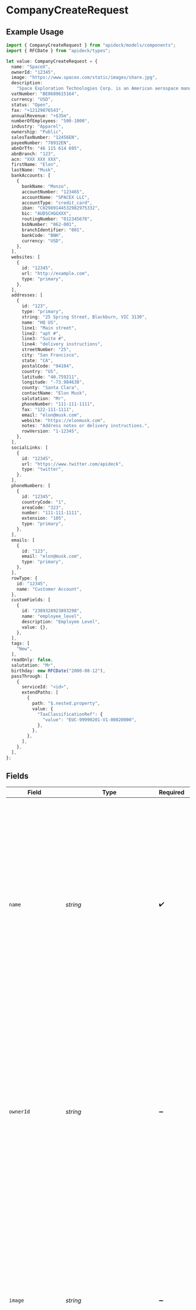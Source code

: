 # CompanyCreateRequest

## Example Usage

```typescript
import { CompanyCreateRequest } from "apideck/models/components";
import { RFCDate } from "apideck/types";

let value: CompanyCreateRequest = {
  name: "SpaceX",
  ownerId: "12345",
  image: "https://www.spacex.com/static/images/share.jpg",
  description:
    "Space Exploration Technologies Corp. is an American aerospace manufacturer, space transportation services and communications company headquartered in Hawthorne, California.",
  vatNumber: "BE0689615164",
  currency: "USD",
  status: "Open",
  fax: "+12129876543",
  annualRevenue: "+$35m",
  numberOfEmployees: "500-1000",
  industry: "Apparel",
  ownership: "Public",
  salesTaxNumber: "12456EN",
  payeeNumber: "78932EN",
  abnOrTfn: "46 115 614 695",
  abnBranch: "123",
  acn: "XXX XXX XXX",
  firstName: "Elon",
  lastName: "Musk",
  bankAccounts: [
    {
      bankName: "Monzo",
      accountNumber: "123465",
      accountName: "SPACEX LLC",
      accountType: "credit_card",
      iban: "CH2989144532982975332",
      bic: "AUDSCHGGXXX",
      routingNumber: "012345678",
      bsbNumber: "062-001",
      branchIdentifier: "001",
      bankCode: "BNH",
      currency: "USD",
    },
  ],
  websites: [
    {
      id: "12345",
      url: "http://example.com",
      type: "primary",
    },
  ],
  addresses: [
    {
      id: "123",
      type: "primary",
      string: "25 Spring Street, Blackburn, VIC 3130",
      name: "HQ US",
      line1: "Main street",
      line2: "apt #",
      line3: "Suite #",
      line4: "delivery instructions",
      streetNumber: "25",
      city: "San Francisco",
      state: "CA",
      postalCode: "94104",
      country: "US",
      latitude: "40.759211",
      longitude: "-73.984638",
      county: "Santa Clara",
      contactName: "Elon Musk",
      salutation: "Mr",
      phoneNumber: "111-111-1111",
      fax: "122-111-1111",
      email: "elon@musk.com",
      website: "https://elonmusk.com",
      notes: "Address notes or delivery instructions.",
      rowVersion: "1-12345",
    },
  ],
  socialLinks: [
    {
      id: "12345",
      url: "https://www.twitter.com/apideck",
      type: "twitter",
    },
  ],
  phoneNumbers: [
    {
      id: "12345",
      countryCode: "1",
      areaCode: "323",
      number: "111-111-1111",
      extension: "105",
      type: "primary",
    },
  ],
  emails: [
    {
      id: "123",
      email: "elon@musk.com",
      type: "primary",
    },
  ],
  rowType: {
    id: "12345",
    name: "Customer Account",
  },
  customFields: [
    {
      id: "2389328923893298",
      name: "employee_level",
      description: "Employee Level",
      value: {},
    },
  ],
  tags: [
    "New",
  ],
  readOnly: false,
  salutation: "Mr",
  birthday: new RFCDate("2000-08-12"),
  passThrough: [
    {
      serviceId: "<id>",
      extendPaths: [
        {
          path: "$.nested.property",
          value: {
            "TaxClassificationRef": {
              "value": "EUC-99990201-V1-00020000",
            },
          },
        },
      ],
    },
  ],
};
```

## Fields

| Field                                                                                                                                                                                                                                                                                                                                                                                                                                                                                                                                                                                                                              | Type                                                                                                                                                                                                                                                                                                                                                                                                                                                                                                                                                                                                                               | Required                                                                                                                                                                                                                                                                                                                                                                                                                                                                                                                                                                                                                           | Description                                                                                                                                                                                                                                                                                                                                                                                                                                                                                                                                                                                                                        | Example                                                                                                                                                                                                                                                                                                                                                                                                                                                                                                                                                                                                                            |
| ---------------------------------------------------------------------------------------------------------------------------------------------------------------------------------------------------------------------------------------------------------------------------------------------------------------------------------------------------------------------------------------------------------------------------------------------------------------------------------------------------------------------------------------------------------------------------------------------------------------------------------- | ---------------------------------------------------------------------------------------------------------------------------------------------------------------------------------------------------------------------------------------------------------------------------------------------------------------------------------------------------------------------------------------------------------------------------------------------------------------------------------------------------------------------------------------------------------------------------------------------------------------------------------- | ---------------------------------------------------------------------------------------------------------------------------------------------------------------------------------------------------------------------------------------------------------------------------------------------------------------------------------------------------------------------------------------------------------------------------------------------------------------------------------------------------------------------------------------------------------------------------------------------------------------------------------- | ---------------------------------------------------------------------------------------------------------------------------------------------------------------------------------------------------------------------------------------------------------------------------------------------------------------------------------------------------------------------------------------------------------------------------------------------------------------------------------------------------------------------------------------------------------------------------------------------------------------------------------- | ---------------------------------------------------------------------------------------------------------------------------------------------------------------------------------------------------------------------------------------------------------------------------------------------------------------------------------------------------------------------------------------------------------------------------------------------------------------------------------------------------------------------------------------------------------------------------------------------------------------------------------- |
| `name`                                                                                                                                                                                                                                                                                                                                                                                                                                                                                                                                                                                                                             | *string*                                                                                                                                                                                                                                                                                                                                                                                                                                                                                                                                                                                                                           | :heavy_check_mark:                                                                                                                                                                                                                                                                                                                                                                                                                                                                                                                                                                                                                 | The official name of the company as recognized in the CRM. This field is mandatory for updates as it serves as a primary reference point for identifying the company within the system. Ensuring the name is accurate and up-to-date is essential for maintaining clear and consistent records, especially when multiple companies may have similar names.                                                                                                                                                                                                                                                                         | SpaceX                                                                                                                                                                                                                                                                                                                                                                                                                                                                                                                                                                                                                             |
| `ownerId`                                                                                                                                                                                                                                                                                                                                                                                                                                                                                                                                                                                                                          | *string*                                                                                                                                                                                                                                                                                                                                                                                                                                                                                                                                                                                                                           | :heavy_minus_sign:                                                                                                                                                                                                                                                                                                                                                                                                                                                                                                                                                                                                                 | The unique identifier of the user or entity that owns or manages the company record within the CRM. This field helps in assigning responsibility and tracking who is accountable for the company's data. It is particularly useful in organizations with multiple users managing different accounts, ensuring clarity in ownership and management responsibilities.                                                                                                                                                                                                                                                                | 12345                                                                                                                                                                                                                                                                                                                                                                                                                                                                                                                                                                                                                              |
| `image`                                                                                                                                                                                                                                                                                                                                                                                                                                                                                                                                                                                                                            | *string*                                                                                                                                                                                                                                                                                                                                                                                                                                                                                                                                                                                                                           | :heavy_minus_sign:                                                                                                                                                                                                                                                                                                                                                                                                                                                                                                                                                                                                                 | The URL of the company's logo or representative image. This visual identifier can enhance the user interface by providing a quick visual reference for the company. While optional, including an image URL can improve recognition and branding within the CRM, especially useful in dashboards or reports where visual elements aid in quick identification.                                                                                                                                                                                                                                                                      | https://www.spacex.com/static/images/share.jpg                                                                                                                                                                                                                                                                                                                                                                                                                                                                                                                                                                                     |
| `description`                                                                                                                                                                                                                                                                                                                                                                                                                                                                                                                                                                                                                      | *string*                                                                                                                                                                                                                                                                                                                                                                                                                                                                                                                                                                                                                           | :heavy_minus_sign:                                                                                                                                                                                                                                                                                                                                                                                                                                                                                                                                                                                                                 | A detailed narrative about the company, providing insights into its operations, mission, and key aspects. This field is optional but can be valuable for giving context to the company's role and significance within the CRM. It helps users understand the company's background and can be used for internal documentation or customer-facing profiles.                                                                                                                                                                                                                                                                          | Space Exploration Technologies Corp. is an American aerospace manufacturer, space transportation services and communications company headquartered in Hawthorne, California.                                                                                                                                                                                                                                                                                                                                                                                                                                                       |
| `vatNumber`                                                                                                                                                                                                                                                                                                                                                                                                                                                                                                                                                                                                                        | *string*                                                                                                                                                                                                                                                                                                                                                                                                                                                                                                                                                                                                                           | :heavy_minus_sign:                                                                                                                                                                                                                                                                                                                                                                                                                                                                                                                                                                                                                 | The official VAT (Value Added Tax) number assigned to the company, used for tax identification purposes. This field is crucial for companies operating in regions where VAT is applicable, ensuring compliance with tax regulations. It should be formatted according to the country's specific VAT structure and is essential for financial transactions and reporting.                                                                                                                                                                                                                                                           | BE0689615164                                                                                                                                                                                                                                                                                                                                                                                                                                                                                                                                                                                                                       |
| `currency`                                                                                                                                                                                                                                                                                                                                                                                                                                                                                                                                                                                                                         | [components.Currency](../../models/components/currency.md)                                                                                                                                                                                                                                                                                                                                                                                                                                                                                                                                                                         | :heavy_minus_sign:                                                                                                                                                                                                                                                                                                                                                                                                                                                                                                                                                                                                                 | Specifies the currency in which the company's financial transactions are conducted, adhering to the ISO 4217 standard. This field is important for financial consistency and reporting, especially for companies operating in multiple countries. It ensures that monetary values are accurately represented and understood across different regions.                                                                                                                                                                                                                                                                              | USD                                                                                                                                                                                                                                                                                                                                                                                                                                                                                                                                                                                                                                |
| `status`                                                                                                                                                                                                                                                                                                                                                                                                                                                                                                                                                                                                                           | *string*                                                                                                                                                                                                                                                                                                                                                                                                                                                                                                                                                                                                                           | :heavy_minus_sign:                                                                                                                                                                                                                                                                                                                                                                                                                                                                                                                                                                                                                 | Represents the current operational status of the company, such as active, inactive, or pending. This field helps in categorizing and managing company records within the CRM, allowing users to filter and prioritize companies based on their engagement level or operational state. It is crucial for maintaining up-to-date records and facilitating business decisions.                                                                                                                                                                                                                                                        | Open                                                                                                                                                                                                                                                                                                                                                                                                                                                                                                                                                                                                                               |
| `fax`                                                                                                                                                                                                                                                                                                                                                                                                                                                                                                                                                                                                                              | *string*                                                                                                                                                                                                                                                                                                                                                                                                                                                                                                                                                                                                                           | :heavy_minus_sign:                                                                                                                                                                                                                                                                                                                                                                                                                                                                                                                                                                                                                 | The company's fax number, used for sending and receiving documents via fax. Although less common in modern digital communications, this field can be important for businesses that still rely on fax for certain transactions or communications. It should be formatted according to international fax standards to ensure proper transmission.                                                                                                                                                                                                                                                                                    | +12129876543                                                                                                                                                                                                                                                                                                                                                                                                                                                                                                                                                                                                                       |
| `annualRevenue`                                                                                                                                                                                                                                                                                                                                                                                                                                                                                                                                                                                                                    | *string*                                                                                                                                                                                                                                                                                                                                                                                                                                                                                                                                                                                                                           | :heavy_minus_sign:                                                                                                                                                                                                                                                                                                                                                                                                                                                                                                                                                                                                                 | The annual revenue of the company, representing the total income generated by the company over a fiscal year. This figure is crucial for assessing the company's financial health and growth potential. It is typically used by stakeholders to make informed decisions regarding investments, partnerships, and strategic planning. When updating this field, ensure the value is accurate and reflects the most recent fiscal year to maintain data integrity within the CRM.                                                                                                                                                    | +$35m                                                                                                                                                                                                                                                                                                                                                                                                                                                                                                                                                                                                                              |
| `numberOfEmployees`                                                                                                                                                                                                                                                                                                                                                                                                                                                                                                                                                                                                                | *string*                                                                                                                                                                                                                                                                                                                                                                                                                                                                                                                                                                                                                           | :heavy_minus_sign:                                                                                                                                                                                                                                                                                                                                                                                                                                                                                                                                                                                                                 | Number of employees currently employed by the company. This metric provides insight into the company's size and operational capacity. It is often used to categorize companies into small, medium, or large enterprises, which can influence business strategies and market positioning. When updating, provide the latest headcount to ensure accurate representation in the CRM.                                                                                                                                                                                                                                                 | 500-1000                                                                                                                                                                                                                                                                                                                                                                                                                                                                                                                                                                                                                           |
| `industry`                                                                                                                                                                                                                                                                                                                                                                                                                                                                                                                                                                                                                         | *string*                                                                                                                                                                                                                                                                                                                                                                                                                                                                                                                                                                                                                           | :heavy_minus_sign:                                                                                                                                                                                                                                                                                                                                                                                                                                                                                                                                                                                                                 | The industry represents the type of business the company is in, such as technology, healthcare, or finance. This classification helps in segmenting the market and tailoring marketing strategies. It also aids in benchmarking performance against industry standards. Ensure the industry type is selected from a standardized list to maintain consistency across records.                                                                                                                                                                                                                                                      | Apparel                                                                                                                                                                                                                                                                                                                                                                                                                                                                                                                                                                                                                            |
| `ownership`                                                                                                                                                                                                                                                                                                                                                                                                                                                                                                                                                                                                                        | *string*                                                                                                                                                                                                                                                                                                                                                                                                                                                                                                                                                                                                                           | :heavy_minus_sign:                                                                                                                                                                                                                                                                                                                                                                                                                                                                                                                                                                                                                 | The ownership indicates the type of ownership of the company, such as private, public, or government-owned. This information is vital for understanding the company's governance structure and potential regulatory requirements. It can impact investor relations and compliance obligations. Update this field to reflect any changes in the company's ownership status accurately.                                                                                                                                                                                                                                              | Public                                                                                                                                                                                                                                                                                                                                                                                                                                                                                                                                                                                                                             |
| `salesTaxNumber`                                                                                                                                                                                                                                                                                                                                                                                                                                                                                                                                                                                                                   | *string*                                                                                                                                                                                                                                                                                                                                                                                                                                                                                                                                                                                                                           | :heavy_minus_sign:                                                                                                                                                                                                                                                                                                                                                                                                                                                                                                                                                                                                                 | A sales tax number is a unique identifier assigned to a company for tax purposes, required for reporting and remitting sales tax to the government. This number is essential for legal compliance and is used in financial transactions to validate the company's tax status. Ensure the sales tax number is current and correctly formatted according to regional tax authority standards when updating.                                                                                                                                                                                                                          | 12456EN                                                                                                                                                                                                                                                                                                                                                                                                                                                                                                                                                                                                                            |
| `payeeNumber`                                                                                                                                                                                                                                                                                                                                                                                                                                                                                                                                                                                                                      | *string*                                                                                                                                                                                                                                                                                                                                                                                                                                                                                                                                                                                                                           | :heavy_minus_sign:                                                                                                                                                                                                                                                                                                                                                                                                                                                                                                                                                                                                                 | The payee number serves as a unique identifier for a payee within the tax system. In the context of updating a company's details, this number ensures that the company's tax-related transactions are accurately recorded and reported. It is particularly important for businesses that handle multiple payees or require precise tax documentation. While not mandatory, providing this number can facilitate smoother tax processing and compliance checks.                                                                                                                                                                     | 78932EN                                                                                                                                                                                                                                                                                                                                                                                                                                                                                                                                                                                                                            |
| `abnOrTfn`                                                                                                                                                                                                                                                                                                                                                                                                                                                                                                                                                                                                                         | *string*                                                                                                                                                                                                                                                                                                                                                                                                                                                                                                                                                                                                                           | :heavy_minus_sign:                                                                                                                                                                                                                                                                                                                                                                                                                                                                                                                                                                                                                 | The Australian Business Number (ABN) or Tax File Number (TFN) is crucial for businesses operating in Australia. The ABN is used for business identification in dealings with the Australian Taxation Office (ATO) and other government agencies, while the TFN is essential for individuals and entities to manage their tax obligations. In the context of updating company records, including the correct ABN or TFN ensures that the company's tax identity is accurately maintained, which is vital for legal and financial transactions. This field is optional but highly recommended for businesses operating in Australia. | 46 115 614 695                                                                                                                                                                                                                                                                                                                                                                                                                                                                                                                                                                                                                     |
| `abnBranch`                                                                                                                                                                                                                                                                                                                                                                                                                                                                                                                                                                                                                        | *string*                                                                                                                                                                                                                                                                                                                                                                                                                                                                                                                                                                                                                           | :heavy_minus_sign:                                                                                                                                                                                                                                                                                                                                                                                                                                                                                                                                                                                                                 | The ABN Branch, also known as a GST Branch, is used when a segment of a business needs to report Goods and Services Tax (GST) separately from the main entity. This is particularly useful for large companies with multiple divisions or locations that require distinct GST reporting. When updating company information, specifying the ABN Branch can help in organizing financial records and ensuring compliance with tax regulations. This field is optional and should be used if applicable to the company's structure.                                                                                                   | 123                                                                                                                                                                                                                                                                                                                                                                                                                                                                                                                                                                                                                                |
| `acn`                                                                                                                                                                                                                                                                                                                                                                                                                                                                                                                                                                                                                              | *string*                                                                                                                                                                                                                                                                                                                                                                                                                                                                                                                                                                                                                           | :heavy_minus_sign:                                                                                                                                                                                                                                                                                                                                                                                                                                                                                                                                                                                                                 | The Australian Company Number (ACN) is a unique nine-digit number issued to every company registered under the Corporations Act 2001. It is used to identify the company in legal and official documents. When updating a company's details, including the ACN ensures that the company's identity is correctly reflected in the CRM system, which is essential for legal compliance and business transactions. The ACN should be formatted as three blocks of three digits, separated by spaces, to match official documentation standards. This field is optional but recommended for companies registered in Australia.         | XXX XXX XXX                                                                                                                                                                                                                                                                                                                                                                                                                                                                                                                                                                                                                        |
| `firstName`                                                                                                                                                                                                                                                                                                                                                                                                                                                                                                                                                                                                                        | *string*                                                                                                                                                                                                                                                                                                                                                                                                                                                                                                                                                                                                                           | :heavy_minus_sign:                                                                                                                                                                                                                                                                                                                                                                                                                                                                                                                                                                                                                 | The first name of the contact person associated with the company. This field is used to personalize communications and maintain accurate contact records within the CRM. While updating company details, including the first name can enhance customer relationship management by ensuring that interactions are directed to the correct individual. This field is optional but can be valuable for businesses that prioritize personalized customer service.                                                                                                                                                                      | Elon                                                                                                                                                                                                                                                                                                                                                                                                                                                                                                                                                                                                                               |
| `lastName`                                                                                                                                                                                                                                                                                                                                                                                                                                                                                                                                                                                                                         | *string*                                                                                                                                                                                                                                                                                                                                                                                                                                                                                                                                                                                                                           | :heavy_minus_sign:                                                                                                                                                                                                                                                                                                                                                                                                                                                                                                                                                                                                                 | The last name of the person associated with the company record being updated. This field is optional and can be used to update the surname of a contact person linked to the company. It is important for personalizing communications and ensuring accurate contact information within the CRM. Typically used in scenarios where the contact person for the company has changed or needs correction.                                                                                                                                                                                                                             | Musk                                                                                                                                                                                                                                                                                                                                                                                                                                                                                                                                                                                                                               |
| `bankAccounts`                                                                                                                                                                                                                                                                                                                                                                                                                                                                                                                                                                                                                     | [components.BankAccounts](../../models/components/bankaccounts.md)[]                                                                                                                                                                                                                                                                                                                                                                                                                                                                                                                                                               | :heavy_minus_sign:                                                                                                                                                                                                                                                                                                                                                                                                                                                                                                                                                                                                                 | An array of bank account details associated with the company. This field is optional and allows for the inclusion of multiple bank accounts, each represented as an object within the array. It is useful for companies that manage multiple financial accounts, enabling comprehensive financial tracking and reporting within the CRM. Each bank account object can include details such as bank name and account number.                                                                                                                                                                                                        |                                                                                                                                                                                                                                                                                                                                                                                                                                                                                                                                                                                                                                    |
| `websites`                                                                                                                                                                                                                                                                                                                                                                                                                                                                                                                                                                                                                         | [components.Websites](../../models/components/websites.md)[]                                                                                                                                                                                                                                                                                                                                                                                                                                                                                                                                                                       | :heavy_minus_sign:                                                                                                                                                                                                                                                                                                                                                                                                                                                                                                                                                                                                                 | This property represents a list of websites associated with the company. When updating a company's profile, including its websites can provide valuable context and enhance the company's digital presence within the CRM. Websites can include the company's main homepage, product pages, or any other relevant online resources. This information is useful for sales and marketing teams to access up-to-date company information and for maintaining comprehensive company profiles. Although not required, adding websites can improve the richness of the company's data and support better engagement strategies.          |                                                                                                                                                                                                                                                                                                                                                                                                                                                                                                                                                                                                                                    |
| `addresses`                                                                                                                                                                                                                                                                                                                                                                                                                                                                                                                                                                                                                        | [components.Addresses](../../models/components/addresses.md)[]                                                                                                                                                                                                                                                                                                                                                                                                                                                                                                                                                                     | :heavy_minus_sign:                                                                                                                                                                                                                                                                                                                                                                                                                                                                                                                                                                                                                 | An array of address objects associated with the company, allowing for the management of multiple physical locations. Each address object can include details such as street, city, and postal code. This array is useful for companies with multiple branches or offices, enabling comprehensive location tracking and updates.                                                                                                                                                                                                                                                                                                    |                                                                                                                                                                                                                                                                                                                                                                                                                                                                                                                                                                                                                                    |
| `socialLinks`                                                                                                                                                                                                                                                                                                                                                                                                                                                                                                                                                                                                                      | [components.SocialLinks](../../models/components/sociallinks.md)[]                                                                                                                                                                                                                                                                                                                                                                                                                                                                                                                                                                 | :heavy_minus_sign:                                                                                                                                                                                                                                                                                                                                                                                                                                                                                                                                                                                                                 | An array of social media links associated with the company. This collection allows you to update or add multiple social media profiles, enhancing the company's digital footprint and engagement with customers. Each entry should be a valid URL pointing to the company's official social media pages. This field is optional and can be tailored to reflect the company's current social media strategy.                                                                                                                                                                                                                        |                                                                                                                                                                                                                                                                                                                                                                                                                                                                                                                                                                                                                                    |
| `phoneNumbers`                                                                                                                                                                                                                                                                                                                                                                                                                                                                                                                                                                                                                     | [components.PhoneNumbers](../../models/components/phonenumbers.md)[]                                                                                                                                                                                                                                                                                                                                                                                                                                                                                                                                                               | :heavy_minus_sign:                                                                                                                                                                                                                                                                                                                                                                                                                                                                                                                                                                                                                 | An array of phone number objects associated with the company. Each object within the array can contain details such as the phone number's unique identifier, country code, and the number itself. This structure allows for the inclusion of multiple contact numbers, facilitating comprehensive communication options for the company. This field is optional but recommended for companies with multiple contact points.                                                                                                                                                                                                        |                                                                                                                                                                                                                                                                                                                                                                                                                                                                                                                                                                                                                                    |
| `emails`                                                                                                                                                                                                                                                                                                                                                                                                                                                                                                                                                                                                                           | [components.Emails](../../models/components/emails.md)[]                                                                                                                                                                                                                                                                                                                                                                                                                                                                                                                                                                           | :heavy_minus_sign:                                                                                                                                                                                                                                                                                                                                                                                                                                                                                                                                                                                                                 | An array of email addresses associated with the company. This field allows for updating multiple email contacts for the company, which can include general inquiries, support, or specific department emails. Keeping email addresses current is vital for ensuring effective electronic communication and for maintaining accurate records in the CRM. Each email should be a valid format and relevant to the company's operations.                                                                                                                                                                                              |                                                                                                                                                                                                                                                                                                                                                                                                                                                                                                                                                                                                                                    |
| `rowType`                                                                                                                                                                                                                                                                                                                                                                                                                                                                                                                                                                                                                          | [components.CompanyRowType](../../models/components/companyrowtype.md)                                                                                                                                                                                                                                                                                                                                                                                                                                                                                                                                                             | :heavy_minus_sign:                                                                                                                                                                                                                                                                                                                                                                                                                                                                                                                                                                                                                 | An object representing the type of row or entry being updated within the company record. This can include various attributes that define the nature of the data being modified. It is optional and typically used when specific structured data needs to be updated or added.                                                                                                                                                                                                                                                                                                                                                      |                                                                                                                                                                                                                                                                                                                                                                                                                                                                                                                                                                                                                                    |
| `customFields`                                                                                                                                                                                                                                                                                                                                                                                                                                                                                                                                                                                                                     | [components.CustomFields](../../models/components/customfields.md)[]                                                                                                                                                                                                                                                                                                                                                                                                                                                                                                                                                               | :heavy_minus_sign:                                                                                                                                                                                                                                                                                                                                                                                                                                                                                                                                                                                                                 | An array of custom fields that allows for the extension of the standard company record with additional, user-defined data points. This flexibility is crucial for businesses that need to capture specific information not covered by default fields, enabling a more tailored CRM experience. Each entry in the array should conform to the structure defined by the custom field schema.                                                                                                                                                                                                                                         |                                                                                                                                                                                                                                                                                                                                                                                                                                                                                                                                                                                                                                    |
| `tags`                                                                                                                                                                                                                                                                                                                                                                                                                                                                                                                                                                                                                             | *string*[]                                                                                                                                                                                                                                                                                                                                                                                                                                                                                                                                                                                                                         | :heavy_minus_sign:                                                                                                                                                                                                                                                                                                                                                                                                                                                                                                                                                                                                                 | An array of tags associated with the company. Tags are used to categorize and organize companies within the CRM, allowing for easier filtering and retrieval of records. This property is optional and can include multiple tags to reflect various attributes or classifications relevant to the company. Tags should be meaningful and consistent to enhance searchability and reporting.                                                                                                                                                                                                                                        | [<br/>"New"<br/>]                                                                                                                                                                                                                                                                                                                                                                                                                                                                                                                                                                                                                  |
| `readOnly`                                                                                                                                                                                                                                                                                                                                                                                                                                                                                                                                                                                                                         | *boolean*                                                                                                                                                                                                                                                                                                                                                                                                                                                                                                                                                                                                                          | :heavy_minus_sign:                                                                                                                                                                                                                                                                                                                                                                                                                                                                                                                                                                                                                 | Indicates whether the company record is read-only. A read-only status means that the company's details cannot be modified, which is useful for protecting critical or sensitive information from unauthorized changes. This property is optional and should be set to true only when updates to the company record are not permitted under any circumstances.                                                                                                                                                                                                                                                                      | false                                                                                                                                                                                                                                                                                                                                                                                                                                                                                                                                                                                                                              |
| `salutation`                                                                                                                                                                                                                                                                                                                                                                                                                                                                                                                                                                                                                       | *string*                                                                                                                                                                                                                                                                                                                                                                                                                                                                                                                                                                                                                           | :heavy_minus_sign:                                                                                                                                                                                                                                                                                                                                                                                                                                                                                                                                                                                                                 | A formal salutation or title associated with a contact person at the company, such as 'Mr.', 'Mrs.', 'Dr.', etc. This field is used to personalize communications and ensure respectful address in correspondence. It should be consistent with the contact's preferred form of address and is particularly useful in formal business interactions.                                                                                                                                                                                                                                                                                | Mr                                                                                                                                                                                                                                                                                                                                                                                                                                                                                                                                                                                                                                 |
| `birthday`                                                                                                                                                                                                                                                                                                                                                                                                                                                                                                                                                                                                                         | [RFCDate](../../types/rfcdate.md)                                                                                                                                                                                                                                                                                                                                                                                                                                                                                                                                                                                                  | :heavy_minus_sign:                                                                                                                                                                                                                                                                                                                                                                                                                                                                                                                                                                                                                 | The birth date of a key contact person at the company, formatted as a string (e.g., 'YYYY-MM-DD'). This information can be used for personalizing interactions, sending birthday greetings, or for demographic analysis. Ensure the date is accurate and respects privacy regulations.                                                                                                                                                                                                                                                                                                                                             | 2000-08-12                                                                                                                                                                                                                                                                                                                                                                                                                                                                                                                                                                                                                         |
| `passThrough`                                                                                                                                                                                                                                                                                                                                                                                                                                                                                                                                                                                                                      | [components.PassThrough](../../models/components/passthrough.md)[]                                                                                                                                                                                                                                                                                                                                                                                                                                                                                                                                                                 | :heavy_minus_sign:                                                                                                                                                                                                                                                                                                                                                                                                                                                                                                                                                                                                                 | An array that allows the inclusion of service-specific custom data or structured modifications when updating the company record. This feature is particularly useful for integrating with third-party services that require additional parameters not covered by standard fields. Each entry in the array should conform to the expected structure of the target service.                                                                                                                                                                                                                                                          |                                                                                                                                                                                                                                                                                                                                                                                                                                                                                                                                                                                                                                    |
